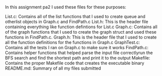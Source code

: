 In this assignment pa2 I used these files for these purposes:

List.c: Contains all of the list functions that I used to create queue and otherlist objects in Graph.c and FindPath.c
List.h: This is the header file containing everything like function defintions for List.c
Graph.c: Contains all of the graph functions that I used to create the graph struct and used these functions in FindPath.c.
Graph.h: This is the header file that I used to create all the function definitions for the functions in Graph.c
GraphTest.c: Contains all the tests I ran on Graph.c to make sure it works
FindPath.c: Contains helper functions that helped parse the input file correctlyrun the BFS search and find the shortest path and print it to the output
Makefile: Contains the proper Makefile code that creates the executable binary
README.md: Summary of all my files submitted   
